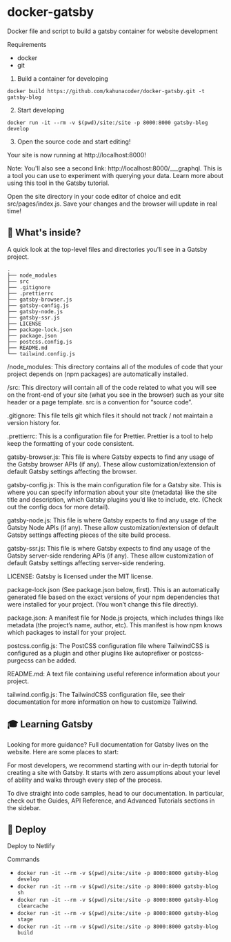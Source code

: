 # docker-gatsby

Docker file and script to build a gatsby container for website development

Requirements
* docker
* git

1) Build a container for developing

```docker build https://github.com/kahunacoder/docker-gatsby.git -t gatsby-blog```

2) Start developing

```docker run -it --rm -v $(pwd)/site:/site -p 8000:8000 gatsby-blog develop```

3) Open the source code and start editing!

Your site is now running at http://localhost:8000!

Note: You'll also see a second link: http://localhost:8000/___graphql. This is a tool you can use to experiment with querying your data. Learn more about using this tool in the Gatsby tutorial.

Open the site directory in your code editor of choice and edit src/pages/index.js. Save your changes and the browser will update in real time!

## 🧐 What's inside?
A quick look at the top-level files and directories you'll see in a Gatsby project.
```
.
├── node_modules
├── src
├── .gitignore
├── .prettierrc
├── gatsby-browser.js
├── gatsby-config.js
├── gatsby-node.js
├── gatsby-ssr.js
├── LICENSE
├── package-lock.json
├── package.json
├── postcss.config.js
├── README.md
└── tailwind.config.js
```

/node_modules: This directory contains all of the modules of code that your project depends on (npm packages) are automatically installed.

/src: This directory will contain all of the code related to what you will see on the front-end of your site (what you see in the browser) such as your site header or a page template. src is a convention for “source code”.

.gitignore: This file tells git which files it should not track / not maintain a version history for.

.prettierrc: This is a configuration file for Prettier. Prettier is a tool to help keep the formatting of your code consistent.

gatsby-browser.js: This file is where Gatsby expects to find any usage of the Gatsby browser APIs (if any). These allow customization/extension of default Gatsby settings affecting the browser.

gatsby-config.js: This is the main configuration file for a Gatsby site. This is where you can specify information about your site (metadata) like the site title and description, which Gatsby plugins you’d like to include, etc. (Check out the config docs for more detail).

gatsby-node.js: This file is where Gatsby expects to find any usage of the Gatsby Node APIs (if any). These allow customization/extension of default Gatsby settings affecting pieces of the site build process.

gatsby-ssr.js: This file is where Gatsby expects to find any usage of the Gatsby server-side rendering APIs (if any). These allow customization of default Gatsby settings affecting server-side rendering.

LICENSE: Gatsby is licensed under the MIT license.

package-lock.json (See package.json below, first). This is an automatically generated file based on the exact versions of your npm dependencies that were installed for your project. (You won’t change this file directly).

package.json: A manifest file for Node.js projects, which includes things like metadata (the project’s name, author, etc). This manifest is how npm knows which packages to install for your project.

postcss.config.js: The PostCSS configuration file where TailwindCSS is configured as a plugin and other plugins like autoprefixer or postcss-purgecss can be added.

README.md: A text file containing useful reference information about your project.

tailwind.config.js: The TailwindCSS configuration file, see their documentation for more information on how to customize Tailwind.

## 🎓 Learning Gatsby
Looking for more guidance? Full documentation for Gatsby lives on the website. Here are some places to start:

For most developers, we recommend starting with our in-depth tutorial for creating a site with Gatsby. It starts with zero assumptions about your level of ability and walks through every step of the process.

To dive straight into code samples, head to our documentation. In particular, check out the Guides, API Reference, and Advanced Tutorials sections in the sidebar.

## 💫 Deploy
Deploy to Netlify

Commands
* ```docker run -it --rm -v $(pwd)/site:/site -p 8000:8000 gatsby-blog develop```
* ```docker run -it --rm -v $(pwd)/site:/site -p 8000:8000 gatsby-blog sh```
* ```docker run -it --rm -v $(pwd)/site:/site -p 8000:8000 gatsby-blog clearcache```
* ```docker run -it --rm -v $(pwd)/site:/site -p 8000:8000 gatsby-blog stage```
* ```docker run -it --rm -v $(pwd)/site:/site -p 8000:8000 gatsby-blog build```
